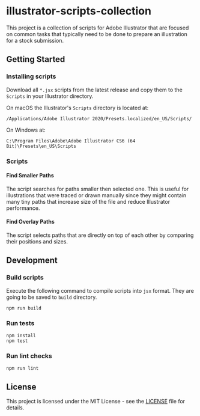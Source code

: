# illustrator-scripts-collection

This project is a collection of scripts for Adobe Illustrator that are focused on common tasks that typically need to be done to prepare an illustration for a stock submission.

## Getting Started

### Installing scripts
Download all `*.jsx` scripts from the latest release and copy them to the `Scripts` in your Illustrator directory.

On macOS the Illustrator's `Scripts` directory is located at:
```
/Applications/Adobe Illustrator 2020/Presets.localized/en_US/Scripts/
```
On Windows at:
```
C:\Program Files\Adobe\Adobe Illustrator CS6 (64 Bit)\Presets\en_US\Scripts
```

### Scripts

#### Find Smaller Paths
The script searches for paths smaller then selected one. This is useful for illustrations that were traced or drawn manually since they might contain many tiny paths that increase size of the file and reduce Illustrator performance.

#### Find Overlay Paths
The script selects paths that are directly on top of each other by comparing their positions and sizes.

## Development

### Build scripts
Execute the following command to compile scripts into `jsx` format. They are going to be saved to `build` directory.
```
npm run build
```

### Run tests
```
npm install
npm test
```

### Run lint checks
```
npm run lint
```

## License

This project is licensed under the MIT License - see the [LICENSE](LICENSE) file for details.